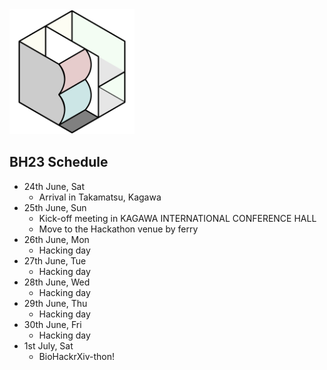 <img src="./images/bh23-logo.png" width="200">

## BH23 Schedule

- 24th June, Sat
  - Arrival in Takamatsu, Kagawa
- 25th June, Sun
  - Kick-off meeting in KAGAWA INTERNATIONAL CONFERENCE HALL
  - Move to the Hackathon venue by ferry
- 26th June, Mon
  - Hacking day
- 27th June, Tue
  - Hacking day
- 28th June, Wed
  - Hacking day
- 29th June, Thu
  - Hacking day
- 30th June, Fri
  - Hacking day
- 1st July, Sat
  - BioHackrXiv-thon! 
